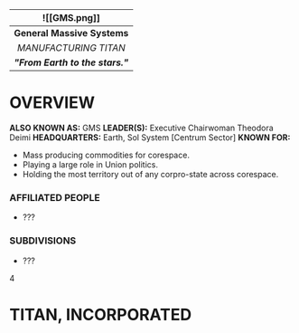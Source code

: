 
|           ![[GMS.png]]           |
| :------------------------------: |
|   **General Massive Systems**    |
|      *MANUFACTURING TITAN*       |
| ***"From Earth to the stars."*** |
# **OVERVIEW**
**ALSO KNOWN AS:** GMS
**LEADER(S):** Executive Chairwoman Theodora Deimi
**HEADQUARTERS:** Earth, Sol System [Centrum Sector]
**KNOWN FOR:**
- Mass producing commodities for corespace.
- Playing a large role in Union politics.
- Holding the most territory out of any corpro-state across corespace.

### **AFFILIATED PEOPLE**
- ???

### **SUBDIVISIONS**
- ???

4

# **TITAN, INCORPORATED**



